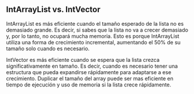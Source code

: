 ## IntArrayList vs. IntVector

IntArrayList es más eficiente cuando el tamaño esperado de la lista no es demasiado grande.
Es decir, si sabes que la lista no va a crecer demasiado y, por lo tanto, no ocupará mucha memoria.
Esto es porque IntArrayList utiliza una forma de crecimiento incremental, aumentando el 50% de su tamaño
solo cuando es necesario. 

IntVector es más eficiente cuando se espera que la lista crezca significativamente en tamaño. Es decir, cuando 
es necesario tener una estructura que pueda expandirse rápidamente para adaptarse a ese crecimiento. Duplicar el
tamaño del array puede ser mas eficiente en tiempo de ejecución y uso de memoria si la lista crece rápidamente.


